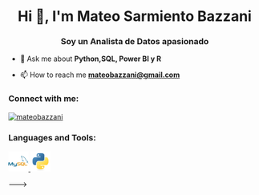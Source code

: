 <h1 align="center">Hi 👋, I'm Mateo Sarmiento Bazzani</h1>
<h3 align="center">Soy un Analista de Datos apasionado</h3>

- 💬 Ask me about **Python,SQL, Power BI y R**

- 📫 How to reach me **mateobazzani@gmail.com**

<h3 align="left">Connect with me:</h3>
<p align="left">
<a href="https://linkedin.com/in/mateobazzani" target="blank"><img align="center" src="https://raw.githubusercontent.com/rahuldkjain/github-profile-readme-generator/master/src/images/icons/Social/linked-in-alt.svg" alt="mateobazzani" height="30" width="40" /></a>
</p>

<h3 align="left">Languages and Tools:</h3>
<p align="left"> <a href="https://www.mysql.com/" target="_blank" rel="noreferrer"> <img src="https://raw.githubusercontent.com/devicons/devicon/master/icons/mysql/mysql-original-wordmark.svg" alt="mysql" width="40" height="40"/> </a> <a href="https://www.python.org" target="_blank" rel="noreferrer"> <img src="https://raw.githubusercontent.com/devicons/devicon/master/icons/python/python-original.svg" alt="python" width="40" height="40"/> </a> </p>

--->
